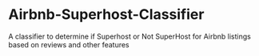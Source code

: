 # Airbnb-Superhost-Classifier
A classifier to determine if Superhost or Not SuperHost for Airbnb listings based on reviews and other features
